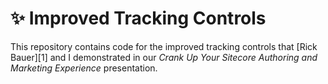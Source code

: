 # ✨ Improved Tracking Controls

This repository contains code for the improved tracking controls that
[Rick Bauer][1] and I demonstrated in our _Crank Up Your Sitecore Authoring
and Marketing Experience_ presentation.
